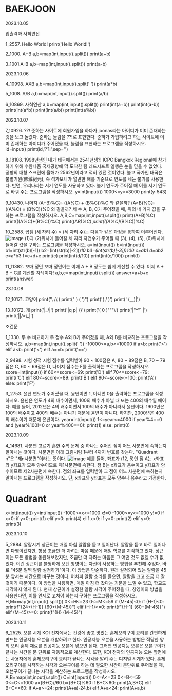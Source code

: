 # BAEKJOON

2023.10.05

입출력과 사칙연산

1_2557. Hello World!
print('Hello World!')

2_1000. A+B
a,b=map(int,input().split())
print(a+b)

3_1001.A-B
a,b=map(int,input().split())
print(a-b)

2023.10.06

4_10998. AXB
a,b=map(int,input().split(' '))
print(a*b)

5_1008. A/B
a,b=map(int,input().split())
print(a/b)

6_10869. 사칙연산
a,b=map(int,input().split())
print(int(a+b))
print(int(a-b))
print(int(a*b))
print(int(a/b))
print(int(a%b))

2023.10.07

7_10926. ??!
준하는 사이트에 회원가입을 하다가 joonas라는 아이디가 이미 존재하는 것을 보고 놀랐다. 준하는 놀람을 ??!로 표현한다. 준하가 가입하려고 하는 사이트에 이미 존재하는 아이디가 주어졌을 때, 놀람을 표현하는 프로그램을 작성하시오.
id=input()
print(id,'??!',sep='')

8_18108. 1998년생인 내가 태국에서는 2541년생?!
ICPC Bangkok Regional에 참가하기 위해 수완나품 국제공항에 막 도착한 팀 레드시프트 일행은 눈을 믿을 수 없었다. 공항의 대형 스크린에 올해가 2562년이라고 적혀 있던 것이었다.
불교 국가인 태국은 불멸기원(佛滅紀元), 즉 석가모니가 열반한 해를 기준으로 연도를 세는 불기를 사용한다. 반면, 우리나라는 서기 연도를 사용하고 있다. 불기 연도가 주어질 때 이를 서기 연도로 바꿔 주는 프로그램을 작성하시오.
y=int(input())
1000<=y<=3000
print(y-543)

9_10430. 나머지
(A+B)%C는 ((A%C) + (B%C))%C 와 같을까?
(A×B)%C는 ((A%C) × (B%C))%C 와 같을까?
세 수 A, B, C가 주어졌을 때, 위의 네 가지 값을 구하는 프로그램을 작성하시오.
A,B,C=map(int,input().split())
print((A+B)%C)
print(((A%C)+(B%C))%C)
print((A*B)%C)
print(((A%C)*(B%C))%C)

10_2588. 곱셈
(세 자리 수) × (세 자리 수)는 다음과 같은 과정을 통하여 이루어진다.
![image](https://github.com/Gongsoochan/BAEKJOON/assets/140775642/82f84326-9519-40ea-af5f-8d3307e652f8)
(1)과 (2)위치에 들어갈 세 자리 자연수가 주어질 때 (3), (4), (5), (6)위치에 들어갈 값을 구하는 프로그램을 작성하시오.
a=int(input())
b=int(input())
b1=int(str(b)[-1])
b2=(int(str(b)[-2]))*10
b3=(int(str(b)[-3]))*100
c=a*b1
d=a*b2
e=a*b3
f=c+d+e
print(c)
print(int(d/10))
print(int(e/100))
print(f)

11_11382. 꼬마 정민
꼬마 정민이는 이제 A + B 정도는 쉽게 계산할 수 있다. 이제 A + B + C를 계산할 차례이다!
a,b,c=map(int,input().split())
answer=a+b+c
print(answer)

23.10.08

12_10171. 고양이
print('\\    /\\')
print(" )  ( ')")
print('(  /  )')
print(' \(__)|')

13_10172. 개
print('|\_/|')
print('|q p|   /}')
print('( 0 )"""\\')
print('|"^"`    |')
print('||_/=\\\__|')

조건문

1_1330. 두 수 비교하기
두 정수 A와 B가 주어졌을 때, A와 B를 비교하는 프로그램을 작성하시오.
a,b=map(int,input().split(' '))
-10000<=a,b<=10000
if a>b:
    print('>')
elif a<b:
    print('<')
elif a==b:
    print('==')

2_9498. 시험 성적
시험 점수를 입력받아 90 ~ 100점은 A, 80 ~ 89점은 B, 70 ~ 79점은 C, 60 ~ 69점은 D, 나머지 점수는 F를 출력하는 프로그램을 작성하시오.
score=int(input())
if 60<=score<=69:
    print('D')
elif 70<=score<=79:
    print('C')
elif 80<=score<=89:
    print('B')
elif 90<=score<=100:
    print('A')
else:
    print('F')

3_2753. 윤년
연도가 주어졌을 때, 윤년이면 1, 아니면 0을 출력하는 프로그램을 작성하시오.
윤년은 연도가 4의 배수이면서, 100의 배수가 아닐 때 또는 400의 배수일 때이다.
예를 들어, 2012년은 4의 배수이면서 100의 배수가 아니라서 윤년이다. 1900년은 100의 배수이고 400의 배수는 아니기 때문에 윤년이 아니다. 하지만, 2000년은 400의 배수이기 때문에 윤년이다.
year=int(input())
1<=year<=4000
if year%4==0 and (year%100!=0 or year%400==0):
    print(1)
else:
    print(0)

2023.10.09

4_14681. 사분면 고르기
흔한 수학 문제 중 하나는 주어진 점이 어느 사분면에 속하는지 알아내는 것이다. 사분면은 아래 그림처럼 1부터 4까지 번호를 갖는다. "Quadrant n"은 "제n사분면"이라는 뜻이다.
![image](https://github.com/Gongsoochan/BAEKJOON/assets/140775642/2650a0e9-91a5-48cd-954c-12fca869d5bb)
예를 들어, 좌표가 (12, 5)인 점 A는 x좌표와 y좌표가 모두 양수이므로 제1사분면에 속한다. 점 B는 x좌표가 음수이고 y좌표가 양수이므로 제2사분면에 속한다.
점의 좌표를 입력받아 그 점이 어느 사분면에 속하는지 알아내는 프로그램을 작성하시오. 단, x좌표와 y좌표는 모두 양수나 음수라고 가정한다.
# Quadrant
x=int(input())
y=int(input())
-1000<=x<=1000
x!=0
-1000<=y<=1000
y!=0
if x>0:
    if y>0:
        print(1)
    elif y<0:
        print(4)
elif x<0:
    if y>0:
        print(2)
    elif y<0:
        print(3)

2023.10.10

5_2884. 알람시계
상근이는 매일 아침 알람을 듣고 일어난다. 알람을 듣고 바로 일어나면 다행이겠지만, 항상 조금만 더 자려는 마음 때문에 매일 학교를 지각하고 있다.
상근이는 모든 방법을 동원해보았지만, 조금만 더 자려는 마음은 그 어떤 것도 없앨 수가 없었다.
이런 상근이를 불쌍하게 보던 창영이는 자신이 사용하는 방법을 추천해 주었다.
바로 "45분 일찍 알람 설정하기"이다.
이 방법은 단순하다. 원래 설정되어 있는 알람을 45분 앞서는 시간으로 바꾸는 것이다. 어차피 알람 소리를 들으면, 알람을 끄고 조금 더 잘 것이기 때문이다. 이 방법을 사용하면, 매일 아침 더 잤다는 기분을 느낄 수 있고, 학교도 지각하지 않게 된다.
현재 상근이가 설정한 알람 시각이 주어졌을 때, 창영이의 방법을 사용한다면, 이를 언제로 고쳐야 하는지 구하는 프로그램을 작성하시오.
H,M=map(int,input().split())
0<=H<=23
0<=M<=59
if (M-45)<0:
  if (H-1)<0:
    print(f"{24+(H-1)} {60+(M-45)}")
  elif (H-1)>=0:
    print(f"{H-1} {60+(M-45)}")
elif (M-45)>=0:
  print(f"{H} {M-45}")

2023.10.11

6_2525. 오븐 시계
KOI 전자에서는 건강에 좋고 맛있는 훈제오리구이 요리를 간편하게 만드는 인공지능 오븐을 개발하려고 한다. 인공지능 오븐을 사용하는 방법은 적당한 양의 오리 훈제 재료를 인공지능 오븐에 넣으면 된다. 그러면 인공지능 오븐은 오븐구이가 끝나는 시간을 분 단위로 자동적으로 계산한다.
또한, KOI 전자의 인공지능 오븐 앞면에는 사용자에게 훈제오리구이 요리가 끝나는 시각을 알려 주는 디지털 시계가 있다.
훈제오리구이를 시작하는 시각과 오븐구이를 하는 데 필요한 시간이 분단위로 주어졌을 때, 오븐구이가 끝나는 시각을 계산하는 프로그램을 작성하시오.
A,B=map(int,input().split())
C=int(input())
0<=A<=23
0<=B<=59
0<=C<=1000
a=(B+C)//60
b=(B+C)%60
if B+C<60:
    print(A,B+C)
elif B+C>=60:
    if A+a>=24:
        print((A+a)-24,b)
    elif A+a<24:
        print(A+a,b)












